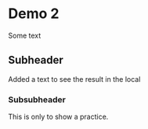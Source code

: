 # Demo 2

Some text

## Subheader

Added a text to see the result in the local


### Subsubheader

This is only to show a practice.